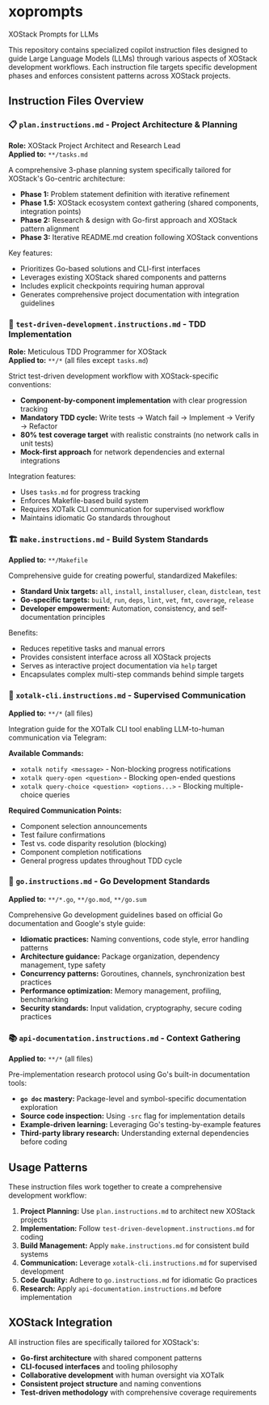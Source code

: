# xoprompts

XOStack Prompts for LLMs

This repository contains specialized copilot instruction files designed to guide Large Language Models (LLMs) through various aspects of XOStack development workflows. Each instruction file targets specific development phases and enforces consistent patterns across XOStack projects.

## Instruction Files Overview

### 📋 `plan.instructions.md` - Project Architecture & Planning
**Role:** XOStack Project Architect and Research Lead  
**Applied to:** `**/tasks.md`

A comprehensive 3-phase planning system specifically tailored for XOStack's Go-centric architecture:
- **Phase 1:** Problem statement definition with iterative refinement
- **Phase 1.5:** XOStack ecosystem context gathering (shared components, integration points)
- **Phase 2:** Research & design with Go-first approach and XOStack pattern alignment
- **Phase 3:** Iterative README.md creation following XOStack conventions

Key features:
- Prioritizes Go-based solutions and CLI-first interfaces
- Leverages existing XOStack shared components and patterns
- Includes explicit checkpoints requiring human approval
- Generates comprehensive project documentation with integration guidelines

### 🧪 `test-driven-development.instructions.md` - TDD Implementation
**Role:** Meticulous TDD Programmer for XOStack  
**Applied to:** `**/*` (all files except `tasks.md`)

Strict test-driven development workflow with XOStack-specific conventions:
- **Component-by-component implementation** with clear progression tracking
- **Mandatory TDD cycle:** Write tests → Watch fail → Implement → Verify → Refactor
- **80% test coverage target** with realistic constraints (no network calls in unit tests)
- **Mock-first approach** for network dependencies and external integrations

Integration features:
- Uses `tasks.md` for progress tracking
- Enforces Makefile-based build system
- Requires XOTalk CLI communication for supervised workflow
- Maintains idiomatic Go standards throughout

### 🏗️ `make.instructions.md` - Build System Standards
**Applied to:** `**/Makefile`

Comprehensive guide for creating powerful, standardized Makefiles:
- **Standard Unix targets:** `all`, `install`, `installuser`, `clean`, `distclean`, `test`
- **Go-specific targets:** `build`, `run`, `deps`, `lint`, `vet`, `fmt`, `coverage`, `release`
- **Developer empowerment:** Automation, consistency, and self-documentation principles

Benefits:
- Reduces repetitive tasks and manual errors
- Provides consistent interface across all XOStack projects
- Serves as interactive project documentation via `help` target
- Encapsulates complex multi-step commands behind simple targets

### 💬 `xotalk-cli.instructions.md` - Supervised Communication
**Applied to:** `**/*` (all files)

Integration guide for the XOTalk CLI tool enabling LLM-to-human communication via Telegram:

**Available Commands:**
- `xotalk notify <message>` - Non-blocking progress notifications
- `xotalk query-open <question>` - Blocking open-ended questions
- `xotalk query-choice <question> <options...>` - Blocking multiple-choice queries

**Required Communication Points:**
- Component selection announcements
- Test failure confirmations  
- Test vs. code disparity resolution (blocking)
- Component completion notifications
- General progress updates throughout TDD cycle

### 🐹 `go.instructions.md` - Go Development Standards
**Applied to:** `**/*.go`, `**/go.mod`, `**/go.sum`

Comprehensive Go development guidelines based on official Go documentation and Google's style guide:
- **Idiomatic practices:** Naming conventions, code style, error handling patterns
- **Architecture guidance:** Package organization, dependency management, type safety
- **Concurrency patterns:** Goroutines, channels, synchronization best practices
- **Performance optimization:** Memory management, profiling, benchmarking
- **Security standards:** Input validation, cryptography, secure coding practices

### 📚 `api-documentation.instructions.md` - Context Gathering
**Applied to:** `**/*` (all files)

Pre-implementation research protocol using Go's built-in documentation tools:
- **`go doc` mastery:** Package-level and symbol-specific documentation exploration
- **Source code inspection:** Using `-src` flag for implementation details
- **Example-driven learning:** Leveraging Go's testing-by-example features
- **Third-party library research:** Understanding external dependencies before coding

## Usage Patterns

These instruction files work together to create a comprehensive development workflow:

1. **Project Planning:** Use `plan.instructions.md` to architect new XOStack projects
2. **Implementation:** Follow `test-driven-development.instructions.md` for coding
3. **Build Management:** Apply `make.instructions.md` for consistent build systems
4. **Communication:** Leverage `xotalk-cli.instructions.md` for supervised development
5. **Code Quality:** Adhere to `go.instructions.md` for idiomatic Go practices
6. **Research:** Apply `api-documentation.instructions.md` before implementation

## XOStack Integration

All instruction files are specifically tailored for XOStack's:
- **Go-first architecture** with shared component patterns
- **CLI-focused interfaces** and tooling philosophy  
- **Collaborative development** with human oversight via XOTalk
- **Consistent project structure** and naming conventions
- **Test-driven methodology** with comprehensive coverage requirements

